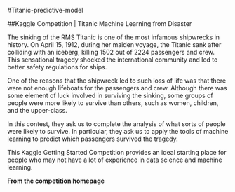 #Titanic-predictive-model

##Kaggle Competition | Titanic Machine Learning from Disaster

The sinking of the RMS Titanic is one of the most infamous shipwrecks in history. On April 15, 1912, during her maiden voyage, the Titanic sank after colliding with an iceberg, killing 1502 out of 2224 passengers and crew. This sensational tragedy shocked the international community and led to better safety regulations for ships.

One of the reasons that the shipwreck led to such loss of life was that there were not enough lifeboats for the passengers and crew. Although there was some element of luck involved in surviving the sinking, some groups of people were more likely to survive than others, such as women, children, and the upper-class.

In this contest, they ask us to complete the analysis of what sorts of people were likely to survive. In particular, they ask us to apply the tools of machine learning to predict which passengers survived the tragedy.

This Kaggle Getting Started Competition provides an ideal starting place for people who may not have a lot of experience in data science and machine learning.

**From the competition homepage**
